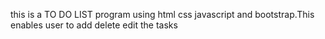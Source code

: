 this is a TO DO LIST program using html css javascript and bootstrap.This enables user to add delete edit the tasks 
